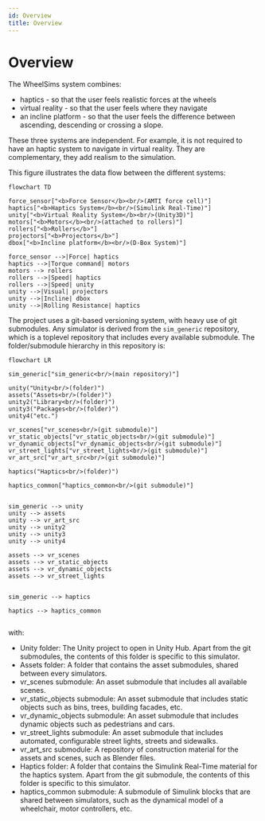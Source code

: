 ```yaml
---
id: Overview
title: Overview
---
```

# Overview

The WheelSims system combines:

- haptics - so that the user feels realistic forces at the wheels
- virtual reality - so that the user feels where they navigate
- an incline platform - so that the user feels the difference between ascending, descending or crossing a slope.

These three systems are independent. For example, it is not required to have an haptic system to navigate in virtual reality. They are complementary, they add realism to the simulation.

This figure illustrates the data flow between the different systems:


```mermaid
flowchart TD

force_sensor["<b>Force Sensor</b><br/>(AMTI force cell)"]
haptics["<b>Haptics System</b><br/>(Simulink Real-Time)"]
unity["<b>Virtual Reality System</b><br/>(Unity3D)"]
motors["<b>Motors</b><br/>(attached to rollers)"]
rollers["<b>Rollers</b>"]
projectors["<b>Projectors</b>"]
dbox["<b>Incline platform</b><br/>(D-Box System)"]

force_sensor -->|Force| haptics
haptics -->|Torque command| motors
motors --> rollers
rollers -->|Speed| haptics
rollers -->|Speed| unity
unity -->|Visual| projectors
unity -->|Incline| dbox
unity -->|Rolling Resistance| haptics

```


The project uses a git-based versioning system, with heavy use of git submodules. Any simulator is derived from the `sim_generic` repository, which is a toplevel repository that includes every available submodule. The folder/submodule hierarchy in this repository is:

```mermaid
flowchart LR

sim_generic["sim_generic<br/>(main repository)"]

unity("Unity<br/>(folder)")
assets("Assets<br/>(folder)")
unity2("Library<br/>(folder)")
unity3("Packages<br/>(folder)")
unity4("etc.")

vr_scenes["vr_scenes<br/>(git submodule)"]
vr_static_objects["vr_static_objects<br/>(git submodule)"]
vr_dynamic_objects["vr_dynamic_objects<br/>(git submodule)"]
vr_street_lights["vr_street_lights<br/>(git submodule)"]
vr_art_src["vr_art_src<br/>(git submodule)"]

haptics("Haptics<br/>(folder)")

haptics_common["haptics_common<br/>(git submodule)"]


sim_generic --> unity
unity --> assets
unity --> vr_art_src
unity --> unity2
unity --> unity3
unity --> unity4

assets --> vr_scenes
assets --> vr_static_objects
assets --> vr_dynamic_objects
assets --> vr_street_lights


sim_generic --> haptics

haptics --> haptics_common


```
with:

- Unity folder: The Unity project to open in Unity Hub. Apart from the git submodules, the contents of this folder is specific to this simulator.
- Assets folder: A folder that contains the asset submodules, shared between every simulators.
- vr_scenes submodule: An asset submodule that includes all available scenes.
- vr_static_objects submodule: An asset submodule that includes static objects such as bins, trees, building facades, etc.
- vr_dynamic_objects submodule: An asset submodule that includes dynamic objects such as pedestrians and cars.
- vr_street_lights submodule: An asset submodule that includes automated, configurable street lights, streets and sidewalks.
- vr_art_src submodule: A repository of construction material for the assets and scenes, such as Blender files.
- Haptics folder: A folder that contains the Simulink Real-Time material for the haptics system. Apart from the git submodule, the contents of this folder is specific to this simulator.
- haptics_common submodule: A submodule of Simulink blocks that are shared between simulators, such as the dynamical model of a wheelchair, motor controllers, etc.

